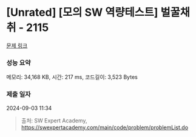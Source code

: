 # [Unrated] [모의 SW 역량테스트] 벌꿀채취 - 2115 

[문제 링크](https://swexpertacademy.com/main/code/problem/problemDetail.do?contestProbId=AV5V4A46AdIDFAWu) 

### 성능 요약

메모리: 34,168 KB, 시간: 217 ms, 코드길이: 3,523 Bytes

### 제출 일자

2024-09-03 11:34



> 출처: SW Expert Academy, https://swexpertacademy.com/main/code/problem/problemList.do